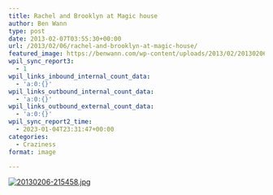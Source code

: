 ```yaml
---
title: Rachel and Brooklyn at Magic house
author: Ben Wann
type: post
date: 2013-02-07T03:55:30+00:00
url: /2013/02/06/rachel-and-brooklyn-at-magic-house/
featured_image: https://benwann.com/wp-content/uploads/2013/02/20130206-2154581-660x883.jpg
wpil_sync_report3:
  - 1
wpil_links_inbound_internal_count_data:
  - 'a:0:{}'
wpil_links_outbound_internal_count_data:
  - 'a:0:{}'
wpil_links_outbound_external_count_data:
  - 'a:0:{}'
wpil_sync_report2_time:
  - 2023-01-04T23:31:47+00:00
categories:
  - Craziness
format: image

---
```

[<img decoding="async" class="alignnone size-full" alt="20130206-215458.jpg" src="https://benwann.com/wp-content/uploads/2013/02/20130206-215458.jpg" />][1]

 [1]: https://benwann.com/wp-content/uploads/2013/02/20130206-215458.jpg